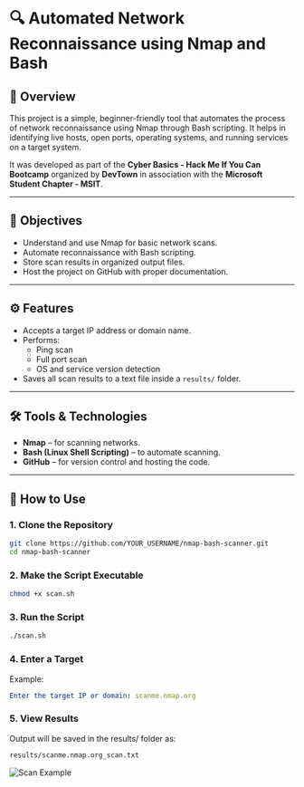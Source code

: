 # 🔍 Automated Network Reconnaissance using Nmap and Bash

## 📌 Overview

This project is a simple, beginner-friendly tool that automates the process of network reconnaissance using Nmap through Bash scripting. It helps in identifying live hosts, open ports, operating systems, and running services on a target system.

It was developed as part of the **Cyber Basics - Hack Me If You Can Bootcamp** organized by **DevTown** in association with the **Microsoft Student Chapter - MSIT**.

---

## 🎯 Objectives

- Understand and use Nmap for basic network scans.
- Automate reconnaissance with Bash scripting.
- Store scan results in organized output files.
- Host the project on GitHub with proper documentation.

---

## ⚙️ Features

- Accepts a target IP address or domain name.
- Performs:
  - Ping scan
  - Full port scan
  - OS and service version detection
- Saves all scan results to a text file inside a `results/` folder.

---

## 🛠️ Tools & Technologies

- **Nmap** – for scanning networks.
- **Bash (Linux Shell Scripting)** – to automate scanning.
- **GitHub** – for version control and hosting the code.

---

## 🧪 How to Use

### 1. Clone the Repository
```bash
git clone https://github.com/YOUR_USERNAME/nmap-bash-scanner.git
cd nmap-bash-scanner
```
### 2. Make the Script Executable
``` bash
chmod +x scan.sh
```
### 3. Run the Script
```bash
./scan.sh
```

### 4. Enter a Target
Example:
```yaml
Enter the target IP or domain: scanme.nmap.org
```
### 5. View Results
Output will be saved in the results/ folder as:

```bash
results/scanme.nmap.org_scan.txt
```

![Scan Example](screenshots/scan-result.png)
